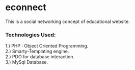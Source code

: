 econnect
========

This is a social networking concept of educational website. 

<h3>Technologies Used:</h3>


1.) PHP : Object Oriented Programming. <br/>
2.) Smarty-Templating engine.<br/>
2.) PDO for database interaction.<br/>
3.) MySql Database.<br/>

